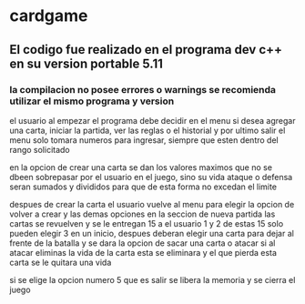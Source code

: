 # cardgame

 ## El codigo fue realizado en el programa dev c++ en su version portable 5.11
 
 ### la compilacion no posee errores o warnings se recomienda utilizar el mismo programa y version 

 el usuario al empezar el programa debe decidir en el menu si desea agregar una carta, iniciar la partida, ver las reglas o el historial y por ultimo salir
 el menu solo tomara numeros para ingresar, siempre que esten dentro del rango solicitado

 en la opcion de crear una carta se dan los valores maximos que no se dbeen sobrepasar por el usuario en el juego, sino su vida ataque o defensa seran sumados y divididos para que de esta forma no excedan el limite

 despues de crear la carta el usuario vuelve al menu para elegir la opcion de volver a crear y las demas opciones
 en la seccion de nueva partida las cartas se revuelven y se le entregan 15 a el usuario 1 y 2
 de estas 15 solo pueden elegir 3 en un inicio, despues deberan elegir una carta para dejar al frente de la batalla
 y se dara la opcion de sacar una carta o atacar
 si al atacar eliminas la vida de la carta esta se eliminara y el que pierda esta carta se le quitara una vida

si se elige la opcion numero 5 que es salir 
se libera la memoria y se cierra el juego 
